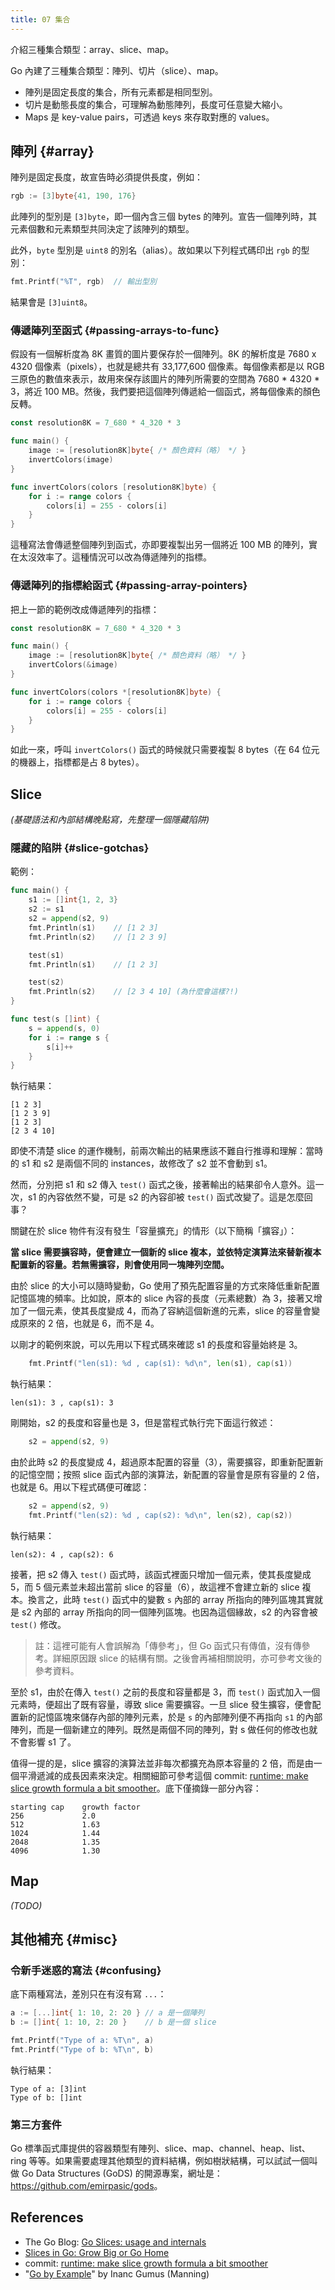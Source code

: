 ```yaml
---
title: 07 集合
---
```


介紹三種集合類型：array、slice、map。

Go 內建了三種集合類型：陣列、切片（slice）、map。

- 陣列是固定長度的集合，所有元素都是相同型別。
- 切片是動態長度的集合，可理解為動態陣列，長度可任意變大縮小。
- Maps 是 key-value pairs，可透過 keys 來存取對應的 values。

## 陣列 {#array}

陣列是固定長度，故宣告時必須提供長度，例如：

```go
rgb := [3]byte{41, 190, 176}
```

此陣列的型別是 `[3]byte`，即一個內含三個 bytes 的陣列。宣告一個陣列時，其元素個數和元素類型共同決定了該陣列的類型。

此外，`byte` 型別是 `uint8` 的別名（alias）。故如果以下列程式碼印出 `rgb` 的型別：

```go
fmt.Printf("%T", rgb)  // 輸出型別
```

結果會是 `[3]uint8`。

### 傳遞陣列至函式 {#passing-arrays-to-func}

假設有一個解析度為 8K 畫質的圖片要保存於一個陣列。8K 的解析度是 7680 x 4320 個像素（pixels），也就是總共有 33,177,600 個像素。每個像素都是以 RGB 三原色的數值來表示，故用來保存該圖片的陣列所需要的空間為 7680 * 4320 * 3，將近 100 MB。然後，我們要把這個陣列傳遞給一個函式，將每個像素的顏色反轉。

```go
const resolution8K = 7_680 * 4_320 * 3           

func main() {
    image := [resolution8K]byte{ /* 顏色資料（略） */ }   
    invertColors(image)
}

func invertColors(colors [resolution8K]byte) {       
    for i := range colors {               
        colors[i] = 255 - colors[i]           
    }
}
```

這種寫法會傳遞整個陣列到函式，亦即要複製出另一個將近 100 MB 的陣列，實在太沒效率了。這種情況可以改為傳遞陣列的指標。

### 傳遞陣列的指標給函式 {#passing-array-pointers}

把上一節的範例改成傳遞陣列的指標：

```go
const resolution8K = 7_680 * 4_320 * 3

func main() {
    image := [resolution8K]byte{ /* 顏色資料（略） */ }   
    invertColors(&image)                   
}

func invertColors(colors *[resolution8K]byte) {       
    for i := range colors {
        colors[i] = 255 - colors[i]           
    }
}
```

如此一來，呼叫 `invertColors()` 函式的時候就只需要複製 8 bytes（在 64 位元的機器上，指標都是占 8 bytes）。

## Slice

*(基礎語法和內部結構晚點寫，先整理一個隱藏陷阱)*

### 隱藏的陷阱 {#slice-gotchas}

範例：

```go
func main() {
    s1 := []int{1, 2, 3}
    s2 := s1
    s2 = append(s2, 9)
    fmt.Println(s1)    // [1 2 3]
    fmt.Println(s2)    // [1 2 3 9]

    test(s1)
    fmt.Println(s1)    // [1 2 3]

    test(s2)
    fmt.Println(s2)    // [2 3 4 10] (為什麼會這樣?!)
}

func test(s []int) {
    s = append(s, 0)
    for i := range s {
        s[i]++
    }
}
```

執行結果：

```text
[1 2 3]
[1 2 3 9]
[1 2 3]
[2 3 4 10]
```

即使不清楚 slice 的運作機制，前兩次輸出的結果應該不難自行推導和理解：當時的 s1 和 s2 是兩個不同的 instances，故修改了 s2 並不會動到 s1。

然而，分別把 s1 和 s2 傳入 `test()` 函式之後，接著輸出的結果卻令人意外。這一次，s1 的內容依然不變，可是 s2 的內容卻被 `test()` 函式改變了。這是怎麼回事？

關鍵在於 slice 物件有沒有發生「容量擴充」的情形（以下簡稱「擴容」）：

**當 slice 需要擴容時，便會建立一個新的 slice 複本，並依特定演算法來替新複本配置新的容量。若無需擴容，則會使用同一塊陣列空間。**

由於 slice 的大小可以隨時變動，Go 使用了預先配置容量的方式來降低重新配置記憶區塊的頻率。比如說，原本的 slice 內容的長度（元素總數）為 3，接著又增加了一個元素，使其長度變成 4，而為了容納這個新進的元素，slice 的容量會變成原來的 2 倍，也就是 6，而不是 4。

以剛才的範例來說，可以先用以下程式碼來確認 s1 的長度和容量始終是 3。

```go
    fmt.Printf("len(s1): %d , cap(s1): %d\n", len(s1), cap(s1))
```

執行結果：

```text
len(s1): 3 , cap(s1): 3
```

剛開始，s2 的長度和容量也是 3，但是當程式執行完下面這行敘述：

```go
    s2 = append(s2, 9)
```

由於此時 s2 的長度變成 4，超過原本配置的容量（3），需要擴容，即重新配置新的記憶空間；按照 slice 函式內部的演算法，新配置的容量會是原有容量的 2 倍，也就是 6。用以下程式碼便可確認：

```go
    s2 = append(s2, 9)
    fmt.Printf("len(s2): %d , cap(s2): %d\n", len(s2), cap(s2))
```

執行結果：

```text
len(s2): 4 , cap(s2): 6
```

接著，把 s2 傳入 `test()` 函式時，該函式裡面只增加一個元素，使其長度變成 5，而 5 個元素並未超出當前 slice 的容量（6），故這裡不會建立新的 slice 複本。換言之，此時 `test()` 函式中的變數 `s` 內部的 array 所指向的陣列區塊其實就是 s2 內部的 array 所指向的同一個陣列區塊。也因為這個緣故，s2 的內容會被 `test()` 修改。

> 註：這裡可能有人會誤解為「傳參考」，但 Go 函式只有傳值，沒有傳參考。詳細原因跟 slice 的結構有關。之後會再補相關說明，亦可參考文後的參考資料。

至於 s1，由於在傳入 `test()` 之前的長度和容量都是 3，而 `test()` 函式加入一個元素時，便超出了既有容量，導致 slice 需要擴容。一旦 slice 發生擴容，便會配置新的記憶區塊來儲存內部的陣列元素，於是 `s` 的內部陣列便不再指向 `s1` 的內部陣列，而是一個新建立的陣列。既然是兩個不同的陣列，對 s 做任何的修改也就不會影響 s1 了。

值得一提的是，slice 擴容的演算法並非每次都擴充為原本容量的 2 倍，而是由一個平滑遞減的成長因素來決定。相關細節可參考這個 commit: [runtime: make slice growth formula a bit smoother](https://go.googlesource.com/go/+/2dda92ff6f9f07eeb110ecbf0fc2d7a0ddd27f9d)。底下僅摘錄一部分內容：

```text
starting cap    growth factor
256             2.0
512             1.63
1024            1.44
2048            1.35
4096            1.30
```

## Map

*(TODO)*

## 其他補充 {#misc}

### 令新手迷惑的寫法 {#confusing}

底下兩種寫法，差別只在有沒有寫 `...`：

```go
a := [...]int{ 1: 10, 2: 20 } // a 是一個陣列
b := []int{ 1: 10, 2: 20 }    // b 是一個 slice

fmt.Printf("Type of a: %T\n", a)
fmt.Printf("Type of b: %T\n", b)
```

執行結果：

```text
Type of a: [3]int
Type of b: []int
```

### 第三方套件

Go 標準函式庫提供的容器類型有陣列、slice、map、channel、heap、list、ring 等等。如果需要處理其他類型的資料結構，例如樹狀結構，可以試試一個叫做
Go Data Structures (GoDS) 的開源專案，網址是：<https://github.com/emirpasic/gods>。

## References

- The Go Blog: [Go Slices: usage and internals](https://go.dev/blog/slices-intro)
- [Slices in Go: Grow Big or Go Home](https://victoriametrics.com/blog/go-slice/)
- commit: [runtime: make slice growth formula a bit smoother](https://go.googlesource.com/go/+/2dda92ff6f9f07eeb110ecbf0fc2d7a0ddd27f9d)
- "[Go by Example](https://www.manning.com/books/go-by-example)" by Inanc Gumus (Manning)